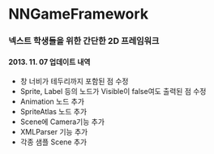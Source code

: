 NNGameFramework
===============
 
### 넥스트 학생들을 위한 간단한 2D 프레임워크

#### 2013. 11. 07 업데이트 내역
* 창 너비가 테두리까지 포함된 점 수정
* Sprite, Label 등의 노드가 Visible이 false여도 출력된 점 수정
* Animation 노드 추가
* SpriteAtlas 노드 추가
* Scene에 Camera기능 추가
* XMLParser 기능 추가
* 각종 샘플 Scene 추가
